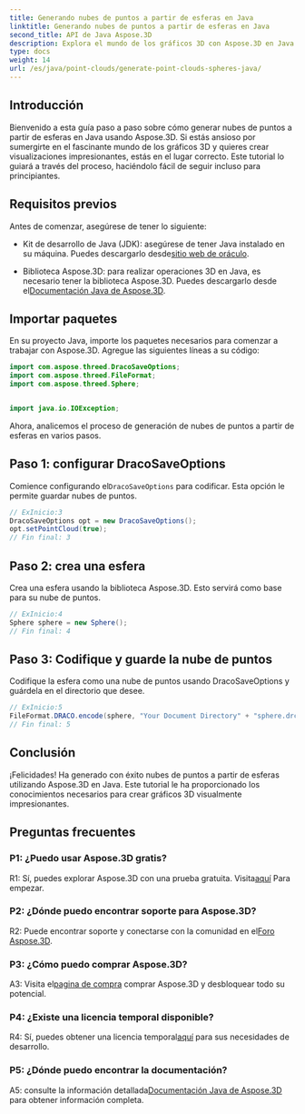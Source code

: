 ```yaml
---
title: Generando nubes de puntos a partir de esferas en Java
linktitle: Generando nubes de puntos a partir de esferas en Java
second_title: API de Java Aspose.3D
description: Explora el mundo de los gráficos 3D con Aspose.3D en Java. Aprenda a generar nubes de puntos a partir de esferas con este tutorial fácil de seguir.
type: docs
weight: 14
url: /es/java/point-clouds/generate-point-clouds-spheres-java/
---
```

## Introducción

Bienvenido a esta guía paso a paso sobre cómo generar nubes de puntos a partir de esferas en Java usando Aspose.3D. Si estás ansioso por sumergirte en el fascinante mundo de los gráficos 3D y quieres crear visualizaciones impresionantes, estás en el lugar correcto. Este tutorial lo guiará a través del proceso, haciéndolo fácil de seguir incluso para principiantes.

## Requisitos previos

Antes de comenzar, asegúrese de tener lo siguiente:

-  Kit de desarrollo de Java (JDK): asegúrese de tener Java instalado en su máquina. Puedes descargarlo desde[sitio web de oráculo](https://www.oracle.com/java/technologies/javase-downloads.html).

-  Biblioteca Aspose.3D: para realizar operaciones 3D en Java, es necesario tener la biblioteca Aspose.3D. Puedes descargarlo desde el[Documentación Java de Aspose.3D](https://reference.aspose.com/3d/java/).

## Importar paquetes

En su proyecto Java, importe los paquetes necesarios para comenzar a trabajar con Aspose.3D. Agregue las siguientes líneas a su código:

```java
import com.aspose.threed.DracoSaveOptions;
import com.aspose.threed.FileFormat;
import com.aspose.threed.Sphere;


import java.io.IOException;
```

Ahora, analicemos el proceso de generación de nubes de puntos a partir de esferas en varios pasos.

## Paso 1: configurar DracoSaveOptions

 Comience configurando el`DracoSaveOptions` para codificar. Esta opción le permite guardar nubes de puntos.

```java
// ExInicio:3
DracoSaveOptions opt = new DracoSaveOptions();
opt.setPointCloud(true);
// Fin final: 3
```

## Paso 2: crea una esfera

Crea una esfera usando la biblioteca Aspose.3D. Esto servirá como base para su nube de puntos.

```java
// ExInicio:4
Sphere sphere = new Sphere();
// Fin final: 4
```

## Paso 3: Codifique y guarde la nube de puntos

Codifique la esfera como una nube de puntos usando DracoSaveOptions y guárdela en el directorio que desee.

```java
// ExInicio:5
FileFormat.DRACO.encode(sphere, "Your Document Directory" + "sphere.drc", opt);
// Fin final: 5
```

## Conclusión

¡Felicidades! Ha generado con éxito nubes de puntos a partir de esferas utilizando Aspose.3D en Java. Este tutorial le ha proporcionado los conocimientos necesarios para crear gráficos 3D visualmente impresionantes.

## Preguntas frecuentes

### P1: ¿Puedo usar Aspose.3D gratis?

 R1: Sí, puedes explorar Aspose.3D con una prueba gratuita. Visita[aquí](https://releases.aspose.com/) Para empezar.

### P2: ¿Dónde puedo encontrar soporte para Aspose.3D?

 R2: Puede encontrar soporte y conectarse con la comunidad en el[Foro Aspose.3D](https://forum.aspose.com/c/3d/18).

### P3: ¿Cómo puedo comprar Aspose.3D?

 A3: Visita el[pagina de compra](https://purchase.aspose.com/buy) comprar Aspose.3D y desbloquear todo su potencial.

### P4: ¿Existe una licencia temporal disponible?

 R4: Sí, puedes obtener una licencia temporal[aquí](https://purchase.aspose.com/temporary-license/) para sus necesidades de desarrollo.

### P5: ¿Dónde puedo encontrar la documentación?

 A5: consulte la información detallada[Documentación Java de Aspose.3D](https://reference.aspose.com/3d/java/) para obtener información completa.
